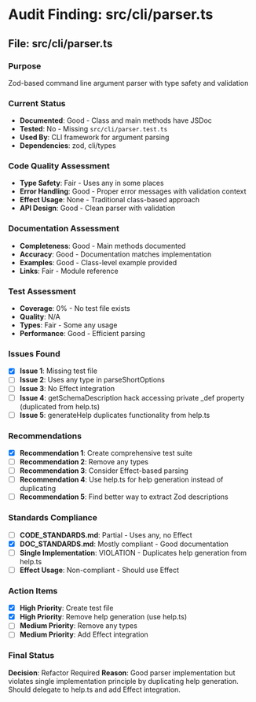 # Audit Finding: src/cli/parser.ts

## File: src/cli/parser.ts

### Purpose
Zod-based command line argument parser with type safety and validation

### Current Status
- **Documented**: Good - Class and main methods have JSDoc
- **Tested**: No - Missing `src/cli/parser.test.ts`
- **Used By**: CLI framework for argument parsing
- **Dependencies**: zod, cli/types

### Code Quality Assessment
- **Type Safety**: Fair - Uses any in some places
- **Error Handling**: Good - Proper error messages with validation context
- **Effect Usage**: None - Traditional class-based approach
- **API Design**: Good - Clean parser with validation

### Documentation Assessment
- **Completeness**: Good - Main methods documented
- **Accuracy**: Good - Documentation matches implementation
- **Examples**: Good - Class-level example provided
- **Links**: Fair - Module reference

### Test Assessment
- **Coverage**: 0% - No test file exists
- **Quality**: N/A
- **Types**: Fair - Some any usage
- **Performance**: Good - Efficient parsing

### Issues Found
- [x] **Issue 1**: Missing test file
- [ ] **Issue 2**: Uses any type in parseShortOptions
- [ ] **Issue 3**: No Effect integration
- [ ] **Issue 4**: getSchemaDescription hack accessing private _def property (duplicated from help.ts)
- [ ] **Issue 5**: generateHelp duplicates functionality from help.ts

### Recommendations
- [x] **Recommendation 1**: Create comprehensive test suite
- [ ] **Recommendation 2**: Remove any types
- [ ] **Recommendation 3**: Consider Effect-based parsing
- [ ] **Recommendation 4**: Use help.ts for help generation instead of duplicating
- [ ] **Recommendation 5**: Find better way to extract Zod descriptions

### Standards Compliance
- [ ] **CODE_STANDARDS.md**: Partial - Uses any, no Effect
- [x] **DOC_STANDARDS.md**: Mostly compliant - Good documentation
- [ ] **Single Implementation**: VIOLATION - Duplicates help generation from help.ts
- [ ] **Effect Usage**: Non-compliant - Should use Effect

### Action Items
- [x] **High Priority**: Create test file
- [x] **High Priority**: Remove help generation (use help.ts)
- [ ] **Medium Priority**: Remove any types
- [ ] **Medium Priority**: Add Effect integration

### Final Status
**Decision**: Refactor Required
**Reason**: Good parser implementation but violates single implementation principle by duplicating help generation. Should delegate to help.ts and add Effect integration.